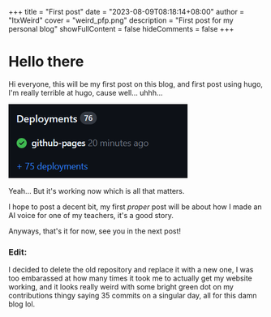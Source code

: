 +++
title = "First post"
date = "2023-08-09T08:18:14+08:00"
author = "ItxWeird"
cover = "weird_pfp.png"
description = "First post for my personal blog"
showFullContent = false
hideComments = false
+++

# Hello there

Hi everyone, this will be my first post on this blog, and first post using hugo, I'm really terrible at hugo, cause well... uhhh...

![losts of workflows](workflows.png)

Yeah... But it's working now which is all that matters.

I hope to post a decent bit, my first *proper* post will be about how I made an AI voice for one of my teachers, it's a good story.

Anyways, that's it for now, see you in the next post!

### Edit:

I decided to delete the old repository and replace it with a new one, I was too embarassed at how many times it took me to actually get my website working, and it looks really weird with some bright green dot on my contributions thingy saying 35 commits on a singular day, all for this damn blog lol.